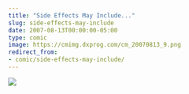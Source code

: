 ```yaml
---
title: "Side Effects May Include..."
slug: side-effects-may-include
date: 2007-08-13T00:00:00-05:00
type: comic
image: https://cmimg.dxprog.com/cm_20070813_9.png
redirect_from:
- comic/side-effects-may-include/
---
```

[![](https://cmimg.dxprog.com/cm_20070813_9.png)](https://cmimg.dxprog.com/cm_20070813_9.png)


